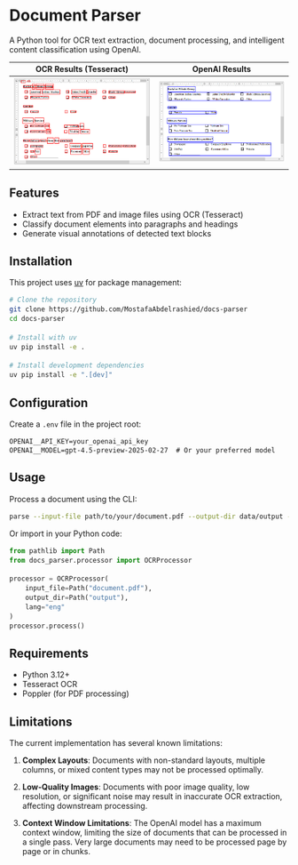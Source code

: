 # Document Parser

A Python tool for OCR text extraction, document processing, and intelligent content classification using OpenAI.

| OCR Results (Tesseract) | OpenAI Results |
|:-----------------------:|:--------------:|
| ![OCR Detection with red outlines](data/output/checkbox/ocr_annotated_page_1.png) | ![OpenAI Classification with blue outlines](data/output/checkbox/openai_annotated_page_1.png) |


## Features

- Extract text from PDF and image files using OCR (Tesseract)
- Classify document elements into paragraphs and headings
- Generate visual annotations of detected text blocks

## Installation

This project uses [uv](https://github.com/astral-sh/uv) for package management:

```bash
# Clone the repository
git clone https://github.com/MostafaAbdelrashied/docs-parser
cd docs-parser

# Install with uv
uv pip install -e .

# Install development dependencies
uv pip install -e ".[dev]"
```

## Configuration

Create a `.env` file in the project root:

```
OPENAI__API_KEY=your_openai_api_key
OPENAI__MODEL=gpt-4.5-preview-2025-02-27  # Or your preferred model
```

## Usage

Process a document using the CLI:

```bash
parse --input-file path/to/your/document.pdf --output-dir data/output --lang eng
```

Or import in your Python code:

```python
from pathlib import Path
from docs_parser.processor import OCRProcessor

processor = OCRProcessor(
    input_file=Path("document.pdf"),
    output_dir=Path("output"),
    lang="eng"
)
processor.process()
```


## Requirements

- Python 3.12+
- Tesseract OCR
- Poppler (for PDF processing)

## Limitations

The current implementation has several known limitations:

1. **Complex Layouts**: Documents with non-standard layouts, multiple columns, or mixed content types may not be processed optimally.

2. **Low-Quality Images**: Documents with poor image quality, low resolution, or significant noise may result in inaccurate OCR extraction, affecting downstream processing.

3. **Context Window Limitations**: The OpenAI model has a maximum context window, limiting the size of documents that can be processed in a single pass. Very large documents may need to be processed page by page or in chunks.
